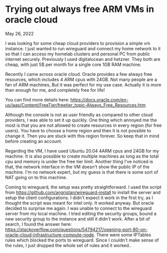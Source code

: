 # Trying out always free ARM VMs in oracle cloud
<p class="date">May 26, 2022</p>

I was looking for some cheap cloud providers to provision a simple vm
instance. I just wanted to run wireguard and connect my home network to
it so that I can access my homelab clusters and personal PC from public
internet securely. Previously I used digitalocean and hetzner. They both
are cheap, with just 5$ per month for a single core 1GB RAM machine.

Recently I came across oracle cloud. Oracle provides a few always free
resources, which includes 4 ARM cpus with 24GB. Not many people are a
fan of ARM machines, But it was perfect for my use case. Actually it is
more than enough for me, and completely free for life!

You can find more details here:
<https://docs.oracle.com/en-us/iaas/Content/FreeTier/freetier_topic-Always_Free_Resources.htm>

Although the console is not as user friendly as compared to other cloud
providers, I was able to set it up quickly. One thing which annoyed me
the most is that you are not allowed to create resources in every
region (for free users). You have to choose a home region and then it is
not possible to change it. Then you are stuck with this region forever.
So keep that in mind before creating an account.

Regarding the VM, I have used Ubuntu 20.04 4ARM cpus and 24GB for my
machine. It is also possible to create multiple machines as long as the
total cpu and memory is under the free tier limit. Another thing I've
noticed is that, the network interface in the VM doesn't show the public IP
of the machine. I'm no network expert, but my guess is that there is
some sort of NAT going on to this machine.

Coming to wireguard, the setup was pretty straightforward. I used the
script from <https://github.com/angristan/wireguard-install>  to install
the server and setup the client configurations. I didn't expect it work
in the first try, as I thought the script was meant for intel only. It
worked anyway.
But oracle decided to surprise me again. I was unable to connect to the
wireguard server from my local machine. I tried editing the security
groups, bound a new security group to the instance and still it didn't
work. After a bit of search, I found the answer here: <https://stackoverflow.com/questions/54794217/opening-port-80-on-oracle-cloud-infrastructure-compute-node>.
There were some IPTables rules which blocked the ports to wireguard.
Since I couldn't make sense of the rules, I just dropped the whole set
of rules and it worked..
